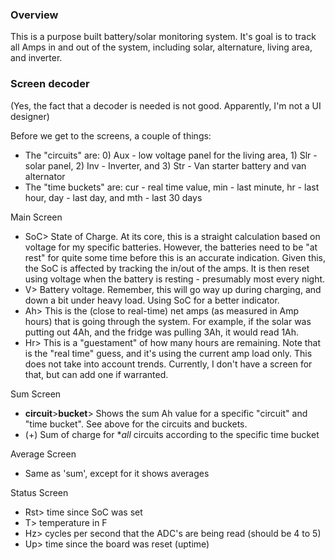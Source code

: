 ### Overview
This is a purpose built battery/solar monitoring system.  It's goal is to track all Amps in and out of the system, including solar, alternature, living area, and inverter.

### Screen decoder
(Yes, the fact that a decoder is needed is not good.  Apparently, I'm not a UI designer)

Before we get to the screens, a couple of things:
-  The "circuits" are: 0) Aux - low voltage panel for the living area, 1) Slr - solar panel, 2) Inv - Inverter, and 3) Str - Van starter battery and van alternator
-  The "time buckets" are: cur - real time value, min - last minute, hr - last hour, day - last day, and mth - last 30 days

Main Screen
-  SoC> State of Charge.  At its core, this is a straight calculation based on voltage for my specific batteries.  However, the batteries need to be "at rest" for quite some time before this is an accurate indication.  Given this, the SoC is affected by tracking the in/out of the amps.  It is then reset using voltage when the battery is resting - presumably most every night.
-  V> Battery voltage.  Remember, this will go way up during charging, and down a bit under heavy load.  Using SoC for a better indicator.
-  Ah> This is the (close to real-time) net amps (as measured in Amp hours) that is going through the system.  For example, if the solar was putting out 4Ah, and the fridge was pulling 3Ah, it would read 1Ah.
-  Hr> This is a "guestament" of how many hours are remaining.  Note that is the "real time" guess, and it's using the current amp load only.  This does not take into account trends.  Currently, I don't have a screen for that, but can add one if warranted.

Sum Screen
-  __circuit__>__bucket__> Shows the sum Ah value for a specific "circuit" and "time bucket".  See above for the circuits and buckets.
-  (+) Sum of charge for **all* circuits according to the specific time bucket

Average Screen
-  Same as 'sum', except for it shows averages

Status Screen
-  Rst> time since SoC was set
-  T> temperature in F
-  Hz> cycles per second that the ADC's are being read  (should be 4 to 5)
-  Up> time since the board was reset (uptime)

